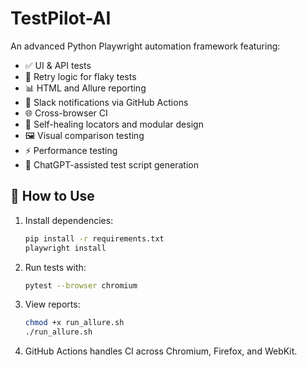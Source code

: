 # TestPilot-AI

An advanced Python Playwright automation framework featuring:

- ✅ UI & API tests
- 🔁 Retry logic for flaky tests
- 📊 HTML and Allure reporting
- 🔔 Slack notifications via GitHub Actions
- 🌐 Cross-browser CI
- 📂 Self-healing locators and modular design
- 🖼 Visual comparison testing
- ⚡ Performance testing
- 🤖 ChatGPT-assisted test script generation

## 🚀 How to Use

1. Install dependencies:
    ```bash
    pip install -r requirements.txt
    playwright install
    ```

2. Run tests with:
    ```bash
    pytest --browser chromium
    ```

3. View reports:
    ```bash
    chmod +x run_allure.sh
    ./run_allure.sh
    ```

4. GitHub Actions handles CI across Chromium, Firefox, and WebKit.
